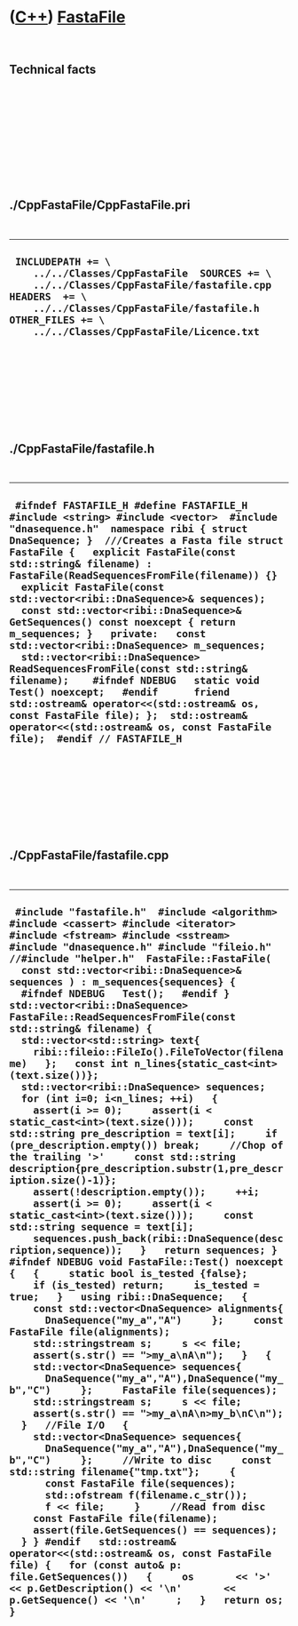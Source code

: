 
 

 

 

 

 

([C++](Cpp.md)) [FastaFile](CppFastaFile.md)
==============================================

 

Technical facts
---------------

 

 

 

 

 

 

./CppFastaFile/CppFastaFile.pri
-------------------------------

 

  --------------------------------------------------------------------------------------------------------------------------------------------------------------------------------------------------------------------------------------
  ` INCLUDEPATH += \     ../../Classes/CppFastaFile  SOURCES += \     ../../Classes/CppFastaFile/fastafile.cpp  HEADERS  += \     ../../Classes/CppFastaFile/fastafile.h  OTHER_FILES += \     ../../Classes/CppFastaFile/Licence.txt`
  --------------------------------------------------------------------------------------------------------------------------------------------------------------------------------------------------------------------------------------

 

 

 

 

 

./CppFastaFile/fastafile.h
--------------------------

 

  ------------------------------------------------------------------------------------------------------------------------------------------------------------------------------------------------------------------------------------------------------------------------------------------------------------------------------------------------------------------------------------------------------------------------------------------------------------------------------------------------------------------------------------------------------------------------------------------------------------------------------------------------------------------------------------------------------------------------------------------------------------------------------------------------------------------------------------------------------------------
  ` #ifndef FASTAFILE_H #define FASTAFILE_H  #include <string> #include <vector>  #include "dnasequence.h"  namespace ribi { struct DnaSequence; }  ///Creates a Fasta file struct FastaFile {   explicit FastaFile(const std::string& filename) : FastaFile(ReadSequencesFromFile(filename)) {}   explicit FastaFile(const std::vector<ribi::DnaSequence>& sequences);    const std::vector<ribi::DnaSequence>& GetSequences() const noexcept { return m_sequences; }   private:   const std::vector<ribi::DnaSequence> m_sequences;     std::vector<ribi::DnaSequence> ReadSequencesFromFile(const std::string& filename);    #ifndef NDEBUG   static void Test() noexcept;   #endif      friend std::ostream& operator<<(std::ostream& os, const FastaFile file); };  std::ostream& operator<<(std::ostream& os, const FastaFile file);  #endif // FASTAFILE_H`
  ------------------------------------------------------------------------------------------------------------------------------------------------------------------------------------------------------------------------------------------------------------------------------------------------------------------------------------------------------------------------------------------------------------------------------------------------------------------------------------------------------------------------------------------------------------------------------------------------------------------------------------------------------------------------------------------------------------------------------------------------------------------------------------------------------------------------------------------------------------------

 

 

 

 

 

./CppFastaFile/fastafile.cpp
----------------------------

 

  --------------------------------------------------------------------------------------------------------------------------------------------------------------------------------------------------------------------------------------------------------------------------------------------------------------------------------------------------------------------------------------------------------------------------------------------------------------------------------------------------------------------------------------------------------------------------------------------------------------------------------------------------------------------------------------------------------------------------------------------------------------------------------------------------------------------------------------------------------------------------------------------------------------------------------------------------------------------------------------------------------------------------------------------------------------------------------------------------------------------------------------------------------------------------------------------------------------------------------------------------------------------------------------------------------------------------------------------------------------------------------------------------------------------------------------------------------------------------------------------------------------------------------------------------------------------------------------------------------------------------------------------------------------------------------------------------------------------------------------------------------------------------------------------------------------------------------------------------------------------------------------------------------------------------------------------------------------------------------------------------------------------------------------------------------------------------------------------------------------------------------------------------------------------------------------------------------------------------------------------------------------------------------------------------------------------------------------------------------------------------------------------------------------------------------------------------------------------------------------------------
  ` #include "fastafile.h"  #include <algorithm> #include <cassert> #include <iterator> #include <fstream> #include <sstream>  #include "dnasequence.h" #include "fileio.h" //#include "helper.h"  FastaFile::FastaFile(   const std::vector<ribi::DnaSequence>& sequences ) : m_sequences{sequences} {   #ifndef NDEBUG   Test();   #endif }  std::vector<ribi::DnaSequence> FastaFile::ReadSequencesFromFile(const std::string& filename) {   std::vector<std::string> text{     ribi::fileio::FileIo().FileToVector(filename)   };   const int n_lines{static_cast<int>(text.size())};   std::vector<ribi::DnaSequence> sequences;   for (int i=0; i<n_lines; ++i)   {     assert(i >= 0);     assert(i < static_cast<int>(text.size()));     const std::string pre_description = text[i];     if (pre_description.empty()) break;     //Chop of the trailing '>'     const std::string description{pre_description.substr(1,pre_description.size()-1)};     assert(!description.empty());     ++i;     assert(i >= 0);     assert(i < static_cast<int>(text.size()));     const std::string sequence = text[i];     sequences.push_back(ribi::DnaSequence(description,sequence));   }   return sequences; }   #ifndef NDEBUG void FastaFile::Test() noexcept {   {     static bool is_tested {false};     if (is_tested) return;     is_tested = true;   }   using ribi::DnaSequence;   {     const std::vector<DnaSequence> alignments{       DnaSequence("my_a","A")     };     const FastaFile file(alignments);     std::stringstream s;     s << file;     assert(s.str() == ">my_a\nA\n");   }   {     std::vector<DnaSequence> sequences{       DnaSequence("my_a","A"),DnaSequence("my_b","C")     };     FastaFile file(sequences);     std::stringstream s;     s << file;     assert(s.str() == ">my_a\nA\n>my_b\nC\n");   }   //File I/O   {     std::vector<DnaSequence> sequences{       DnaSequence("my_a","A"),DnaSequence("my_b","C")     };     //Write to disc     const std::string filename{"tmp.txt"};     {       const FastaFile file(sequences);       std::ofstream f(filename.c_str());       f << file;     }     //Read from disc     const FastaFile file(filename);     assert(file.GetSequences() == sequences);   } } #endif   std::ostream& operator<<(std::ostream& os, const FastaFile file) {   for (const auto& p: file.GetSequences())   {     os       << '>' << p.GetDescription() << '\n'       << p.GetSequence() << '\n'     ;   }   return os; }`
  --------------------------------------------------------------------------------------------------------------------------------------------------------------------------------------------------------------------------------------------------------------------------------------------------------------------------------------------------------------------------------------------------------------------------------------------------------------------------------------------------------------------------------------------------------------------------------------------------------------------------------------------------------------------------------------------------------------------------------------------------------------------------------------------------------------------------------------------------------------------------------------------------------------------------------------------------------------------------------------------------------------------------------------------------------------------------------------------------------------------------------------------------------------------------------------------------------------------------------------------------------------------------------------------------------------------------------------------------------------------------------------------------------------------------------------------------------------------------------------------------------------------------------------------------------------------------------------------------------------------------------------------------------------------------------------------------------------------------------------------------------------------------------------------------------------------------------------------------------------------------------------------------------------------------------------------------------------------------------------------------------------------------------------------------------------------------------------------------------------------------------------------------------------------------------------------------------------------------------------------------------------------------------------------------------------------------------------------------------------------------------------------------------------------------------------------------------------------------------------------------

 

 

 

 

 

 

